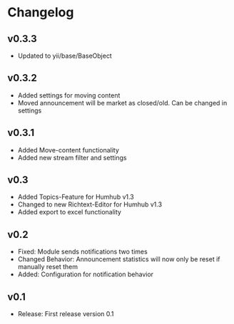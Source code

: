 Changelog
=========
v0.3.3
----------------------
- Updated to yii/base/BaseObject

v0.3.2
----------------------
- Added settings for moving content
- Moved announcement will be market as closed/old. Can be changed in settings
  
v0.3.1
----------------------
- Added Move-content functionality
- Added new stream filter and settings
  
v0.3
----------------------
- Added Topics-Feature for Humhub v1.3
- Changed to new Richtext-Editor for Humhub v1.3
- Added export to excel functionality
  
v0.2
----------------------
- Fixed: Module sends notifications two times
- Changed Behavior: Announcement statistics will now only be reset if manually reset them
- Added: Configuration for notification behavior

v0.1
----------------------
- Release: First release version 0.1

